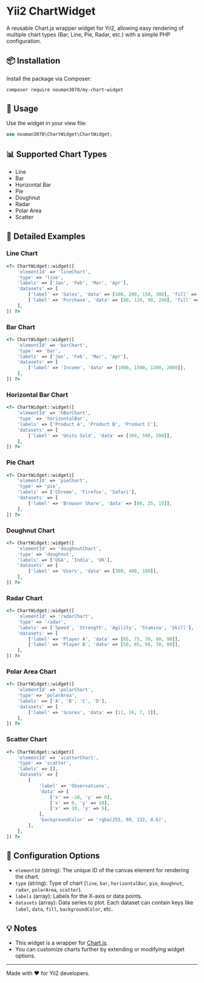 
# Yii2 ChartWidget

A reusable Chart.js wrapper widget for Yii2, allowing easy rendering of multiple chart types (Bar, Line, Pie, Radar, etc.) with a simple PHP configuration.

## 📦 Installation

Install the package via Composer:

```bash
composer require nouman3070/my-chart-widget
```

## 🚀 Usage

Use the widget in your view file:

```php
use nouman3070\ChartWidget\ChartWidget;
```

## 📊 Supported Chart Types

- Line
- Bar
- Horizontal Bar
- Pie
- Doughnut
- Radar
- Polar Area
- Scatter

## 📑 Detailed Examples

### Line Chart

```php
<?= ChartWidget::widget([
    'elementId' => 'lineChart',
    'type' => 'line',
    'labels' => ['Jan', 'Feb', 'Mar', 'Apr'],
    'datasets' => [
        ['label' => 'Sales', 'data' => [100, 200, 150, 300], 'fill' => false],
        ['label' => 'Purchase', 'data' => [80, 120, 90, 240], 'fill' => false],
    ],
]) ?>
```

### Bar Chart

```php
<?= ChartWidget::widget([
    'elementId' => 'barChart',
    'type' => 'bar',
    'labels' => ['Jan', 'Feb', 'Mar', 'Apr'],
    'datasets' => [
        ['label' => 'Income', 'data' => [1000, 1500, 1300, 2000]],
    ],
]) ?>
```

### Horizontal Bar Chart

```php
<?= ChartWidget::widget([
    'elementId' => 'hBarChart',
    'type' => 'horizontalBar',
    'labels' => ['Product A', 'Product B', 'Product C'],
    'datasets' => [
        ['label' => 'Units Sold', 'data' => [300, 500, 200]],
    ],
]) ?>
```

### Pie Chart

```php
<?= ChartWidget::widget([
    'elementId' => 'pieChart',
    'type' => 'pie',
    'labels' => ['Chrome', 'Firefox', 'Safari'],
    'datasets' => [
        ['label' => 'Browser Share', 'data' => [60, 25, 15]],
    ],
]) ?>
```

### Doughnut Chart

```php
<?= ChartWidget::widget([
    'elementId' => 'doughnutChart',
    'type' => 'doughnut',
    'labels' => ['USA', 'India', 'UK'],
    'datasets' => [
        ['label' => 'Users', 'data' => [300, 400, 100]],
    ],
]) ?>
```

### Radar Chart

```php
<?= ChartWidget::widget([
    'elementId' => 'radarChart',
    'type' => 'radar',
    'labels' => ['Speed', 'Strength', 'Agility', 'Stamina', 'Skill'],
    'datasets' => [
        ['label' => 'Player A', 'data' => [65, 75, 70, 80, 90]],
        ['label' => 'Player B', 'data' => [50, 85, 60, 70, 80]],
    ],
]) ?>
```

### Polar Area Chart

```php
<?= ChartWidget::widget([
    'elementId' => 'polarChart',
    'type' => 'polarArea',
    'labels' => ['A', 'B', 'C', 'D'],
    'datasets' => [
        ['label' => 'Scores', 'data' => [11, 16, 7, 3]],
    ],
]) ?>
```

### Scatter Chart

```php
<?= ChartWidget::widget([
    'elementId' => 'scatterChart',
    'type' => 'scatter',
    'labels' => [],
    'datasets' => [
        [
            'label' => 'Observations',
            'data' => [
                ['x' => -10, 'y' => 0],
                ['x' => 0, 'y' => 10],
                ['x' => 10, 'y' => 5],
            ],
            'backgroundColor' => 'rgba(255, 99, 132, 0.6)',
        ],
    ],
]) ?>
```

## 🔧 Configuration Options

- `elementId` (string): The unique ID of the canvas element for rendering the chart.
- `type` (string): Type of chart (`line`, `bar`, `horizontalBar`, `pie`, `doughnut`, `radar`, `polarArea`, `scatter`).
- `labels` (array): Labels for the X-axis or data points.
- `datasets` (array): Data series to plot. Each dataset can contain keys like `label`, `data`, `fill`, `backgroundColor`, etc.

## 💡 Notes

- This widget is a wrapper for [Chart.js](https://www.chartjs.org/).
- You can customize charts further by extending or modifying widget options.

---

Made with ❤️ for Yii2 developers.